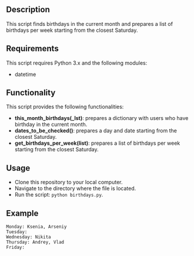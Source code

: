 ## Description

This script finds birthdays in the current month and prepares a list of birthdays per week starting from the closest Saturday.

## Requirements

This script requires Python 3.x and the following modules:

- datetime

## Functionality

This script provides the following functionalities:

- **this_month_birthdays(_lst)**: prepares a dictionary with users who have birthday in the current month.
- **dates_to_be_checked()**: prepares a day and date starting from the closest Saturday.
- **get_birthdays_per_week(list)**: prepares a list of birthdays per week starting from the closest Saturday.

## Usage

- Clone this repository to your local computer.
- Navigate to the directory where the file is located.
- Run the script: `python birthdays.py`.

## Example

```
Monday: Ksenia, Arseniy
Tuesday: 
Wednesday: Nikita
Thursday: Andrey, Vlad
Friday:

```

